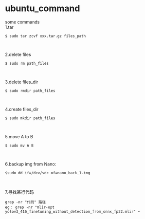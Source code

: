 # ubuntu_command
some commands <br>
1.tar <br>
```
$ sudo tar zcvf xxx.tar.gz files_path
```
<br>

2.delete files<br>
```
$ sudo rm path_files
```
<br>

3.delete files_dir<br>
```
$ sudo rmdir path_files
```
<br>

4.create files_dir<br>
```
$ sudo mkdir path_files
```
<br>

5.move A to B <br>
```
$ sudo mv A B
```
<br>

6.backup img from Nano:
```
$sudo dd if=/dev/sdc of=nano_back_1.img
```
<br>

7.寻找某行代码<br>

```
grep -nr "代码" 路径 
eg： grep -nr "mlir-opt yolov3_416_finetuning_without_detection_from_onnx_fp32.mlir" ~
```
